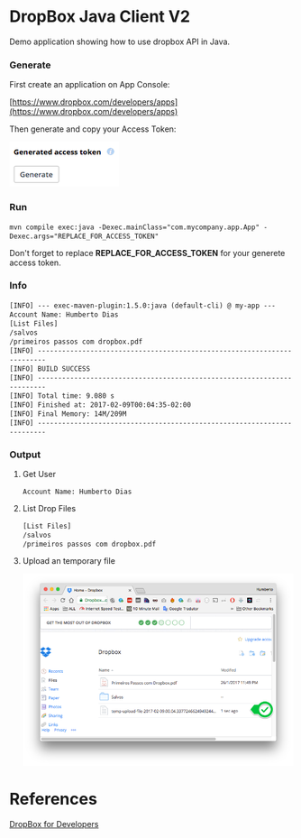 # DropBox Java Client V2

Demo application showing how to use dropbox API in Java.


### Generate

First create an application on App Console:

[https://www.dropbox.com/developers/apps](https://www.dropbox.com/developers/apps)

Then generate and copy your Access Token:

![](doc/generate-access-token.png)


### Run


```
mvn compile exec:java -Dexec.mainClass="com.mycompany.app.App" -Dexec.args="REPLACE_FOR_ACCESS_TOKEN"
```

Don't forget to replace **REPLACE_FOR_ACCESS_TOKEN** for your generete access token.

### Info

```
[INFO] --- exec-maven-plugin:1.5.0:java (default-cli) @ my-app ---
Account Name: Humberto Dias
[List Files]
/salvos
/primeiros passos com dropbox.pdf
[INFO] ------------------------------------------------------------------------
[INFO] BUILD SUCCESS
[INFO] ------------------------------------------------------------------------
[INFO] Total time: 9.080 s
[INFO] Finished at: 2017-02-09T00:04:35-02:00
[INFO] Final Memory: 14M/209M
[INFO] ------------------------------------------------------------------------
```

### Output

1. Get User

	```
	Account Name: Humberto Dias
	```
	
2. List Drop Files
	
	```
	[List Files]
	/salvos
	/primeiros passos com dropbox.pdf
	```

3. Upload an temporary file

	![](doc/upload.png)


# References

[DropBox for Developers](https://www.dropbox.com/developers)